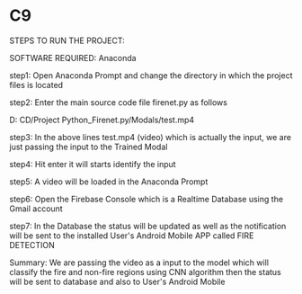 # C9

STEPS TO RUN THE PROJECT:

SOFTWARE REQUIRED: Anaconda

step1:  Open Anaconda Prompt and change the directory in which the project files is located

step2: Enter the main source code file firenet.py   as follows

D:
CD/Project
Python_Firenet.py/Modals/test.mp4

step3: In the above lines test.mp4 (video) 
 which is actually the input, we are just passing the input to the  Trained Modal 
 
step4: Hit enter it  will starts identify the input 

step5: A video will be loaded in the Anaconda Prompt

step6: Open the Firebase Console which is a Realtime Database  using the Gmail account

step7: In the Database the status will be updated as well as the notification will be sent to the installed User's Android Mobile APP called FIRE DETECTION

Summary:
 We are passing the video as a input to the model which will classify  the  fire and non-fire regions using CNN algorithm 
 then the status will be sent to database and also to  User's Android Mobile
 
